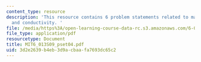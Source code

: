 ```yaml
---
content_type: resource
description: 'This resource contains 6 problem statements related to magnetic, electromagnet,
  and conductivity. '
file: /media/https%3A/open-learning-course-data-rc.s3.amazonaws.com/6-013-electromagnetics-and-applications-spring-2009/3d2e2639b4eb3d9acbaafa7693dc65c2_MIT6_013S09_pset04.pdf
file_type: application/pdf
resourcetype: Document
title: MIT6_013S09_pset04.pdf
uid: 3d2e2639-b4eb-3d9a-cbaa-fa7693dc65c2
---
```

